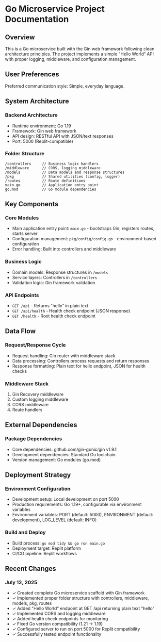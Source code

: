 # Go Microservice Project Documentation

## Overview

This is a Go microservice built with the Gin web framework following clean architecture principles. The project implements a simple "Hello World" API with proper logging, middleware, and configuration management.

## User Preferences

Preferred communication style: Simple, everyday language.

## System Architecture

### Backend Architecture
- Runtime environment: Go 1.19
- Framework: Gin web framework
- API design: RESTful API with JSON/text responses
- Port: 5000 (Replit-compatible)

### Folder Structure
```
/controllers     // Business logic handlers
/middleware      // CORS, logging middleware
/models          // Data models and response structures
/pkg             // Shared utilities (config, logger)
/routes          // Route definitions
main.go          // Application entry point
go.mod           // Go module dependencies
```

## Key Components

### Core Modules
- Main application entry point: `main.go` - bootstraps Gin, registers routes, starts server
- Configuration management: `pkg/config/config.go` - environment-based configuration
- Error handling: Built into controllers and middleware

### Business Logic
- Domain models: Response structures in `/models`
- Service layers: Controllers in `/controllers`
- Validation logic: Gin framework validation

### API Endpoints
- `GET /api` - Returns "hello" in plain text
- `GET /api/health` - Health check endpoint (JSON response)
- `GET /health` - Root health check endpoint

## Data Flow

### Request/Response Cycle
- Request handling: Gin router with middleware stack
- Data processing: Controllers process requests and return responses
- Response formatting: Plain text for hello endpoint, JSON for health checks

### Middleware Stack
1. Gin Recovery middleware
2. Custom logging middleware
3. CORS middleware
4. Route handlers

## External Dependencies

### Package Dependencies
- Core dependencies: github.com/gin-gonic/gin v1.9.1
- Development dependencies: Standard Go toolchain
- Version management: Go modules (go.mod)

## Deployment Strategy

### Environment Configuration
- Development setup: Local development on port 5000
- Production requirements: Go 1.19+, configurable via environment variables
- Environment variables: PORT (default: 5000), ENVIRONMENT (default: development), LOG_LEVEL (default: INFO)

### Build and Deploy
- Build process: `go mod tidy && go run main.go`
- Deployment target: Replit platform
- CI/CD pipeline: Replit workflows

## Recent Changes

### July 12, 2025
- ✓ Created complete Go microservice scaffold with Gin framework
- ✓ Implemented proper folder structure with controllers, middleware, models, pkg, routes
- ✓ Added "Hello World" endpoint at GET /api returning plain text "hello"
- ✓ Implemented CORS and logging middleware
- ✓ Added health check endpoints for monitoring
- ✓ Fixed Go version compatibility (1.21 → 1.19)
- ✓ Configured server to run on port 5000 for Replit compatibility
- ✓ Successfully tested endpoint functionality